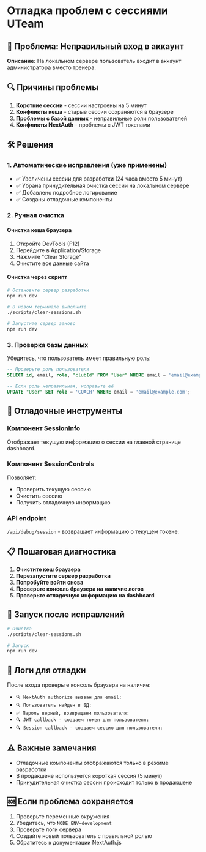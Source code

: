 # Отладка проблем с сессиями UTeam

## 🚨 Проблема: Неправильный вход в аккаунт

**Описание:** На локальном сервере пользователь входит в аккаунт администратора вместо тренера.

## 🔍 Причины проблемы

1. **Короткие сессии** - сессии настроены на 5 минут
2. **Конфликты кеша** - старые сессии сохраняются в браузере
3. **Проблемы с базой данных** - неправильные роли пользователей
4. **Конфликты NextAuth** - проблемы с JWT токенами

## 🛠️ Решения

### 1. Автоматические исправления (уже применены)

- ✅ Увеличены сессии для разработки (24 часа вместо 5 минут)
- ✅ Убрана принудительная очистка сессии на локальном сервере
- ✅ Добавлено подробное логирование
- ✅ Созданы отладочные компоненты

### 2. Ручная очистка

#### Очистка кеша браузера
1. Откройте DevTools (F12)
2. Перейдите в Application/Storage
3. Нажмите "Clear Storage"
4. Очистите все данные сайта

#### Очистка через скрипт
```bash
# Остановите сервер разработки
npm run dev

# В новом терминале выполните
./scripts/clear-sessions.sh

# Запустите сервер заново
npm run dev
```

### 3. Проверка базы данных

Убедитесь, что пользователь имеет правильную роль:

```sql
-- Проверьте роль пользователя
SELECT id, email, role, "clubId" FROM "User" WHERE email = 'email@example.com';

-- Если роль неправильная, исправьте её
UPDATE "User" SET role = 'COACH' WHERE email = 'email@example.com';
```

## 🔧 Отладочные инструменты

### Компонент SessionInfo
Отображает текущую информацию о сессии на главной странице dashboard.

### Компонент SessionControls
Позволяет:
- Проверить текущую сессию
- Очистить сессию
- Получить отладочную информацию

### API endpoint
`/api/debug/session` - возвращает информацию о текущем токене.

## 📋 Пошаговая диагностика

1. **Очистите кеш браузера**
2. **Перезапустите сервер разработки**
3. **Попробуйте войти снова**
4. **Проверьте консоль браузера на наличие логов**
5. **Проверьте отладочную информацию на dashboard**

## 🚀 Запуск после исправлений

```bash
# Очистка
./scripts/clear-sessions.sh

# Запуск
npm run dev
```

## 📝 Логи для отладки

После входа проверьте консоль браузера на наличие:

- `🔍 NextAuth authorize вызван для email:`
- `🔍 Пользователь найден в БД:`
- `✅ Пароль верный, возвращаем пользователя:`
- `🔍 JWT callback - создаем токен для пользователя:`
- `🔍 Session callback - создаем сессию для пользователя:`

## ⚠️ Важные замечания

- Отладочные компоненты отображаются только в режиме разработки
- В продакшене используется короткая сессия (5 минут)
- Принудительная очистка сессии происходит только в продакшене

## 🆘 Если проблема сохраняется

1. Проверьте переменные окружения
2. Убедитесь, что `NODE_ENV=development`
3. Проверьте логи сервера
4. Создайте новый пользователь с правильной ролью
5. Обратитесь к документации NextAuth.js

